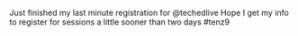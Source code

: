 <!--
id: 185020831
link: http://kevinisom.info/post/185020831/just-finished-my-last-minute-registration-for
slug: just-finished-my-last-minute-registration-for
date: Fri Sep 11 2009 15:33:11 GMT+1200 (NZST)
raw: {"blog_name":"kevinisom","id":185020831,"post_url":"http://kevinisom.info/post/185020831/just-finished-my-last-minute-registration-for","slug":"just-finished-my-last-minute-registration-for","type":"text","date":"2009-09-11 03:33:11 GMT","timestamp":1252639991,"state":"published","format":"html","reblog_key":"QLNZlIx4","tags":[],"short_url":"http://tmblr.co/Zw68YyB1p6V","highlighted":[],"feed_item":"http://twitter.com/kev_nz/statuses/3899745175","from_feed_id":"650289","note_count":0,"title":null,"body":"<p>Just finished my last minute registration for @techedlive Hope I get my info to register for sessions a little sooner than two days #tenz9</p>"}
publish: 2009-09-011
tags: 
title: null
-->


Just finished my last minute registration for @techedlive Hope I get my
info to register for sessions a little sooner than two days \#tenz9


